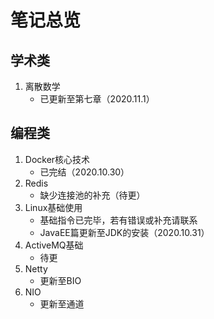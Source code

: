 # 笔记总览

## 学术类
1. 离散数学
    * 已更新至第七章（2020.11.1）

## 编程类
1. Docker核心技术
    * 已完结（2020.10.30）
2. Redis
    * 缺少连接池的补充（待更）
3. Linux基础使用
    * 基础指令已完毕，若有错误或补充请联系
    * JavaEE篇更新至JDK的安装（2020.10.31）
4. ActiveMQ基础
    * 待更
5. Netty
   * 更新至BIO
6. NIO
   * 更新至通道